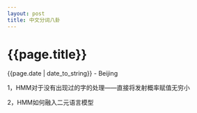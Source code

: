 ```yaml
---
layout: post
title: 中文分词八卦
---
```


{{page.title}}
==============

<p class="meta">{{page.date | date_to_string}} - Beijing</p>

1，HMM对于没有出现过的字的处理——直接将发射概率赋值无穷小



2，HMM如何融入二元语言模型
